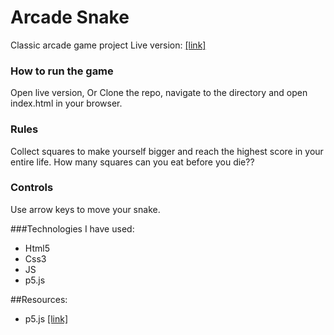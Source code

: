 # Arcade Snake
Classic arcade game project
Live version: [[link]](http://www.kamiljarzab.pl/Projekty/Snake/)

### How to run the game
Open live version,
Or
Clone the repo, navigate to the directory and open index.html in your browser.

### Rules

Collect squares to make yourself bigger and reach the highest score in your entire life.
How many squares can you eat before you die??

### Controls

Use arrow keys to move your snake.

###Technologies I have used:
* Html5
* Css3
* JS
* p5.js

##Resources:
* p5.js [[link]](https://p5js.org/)
